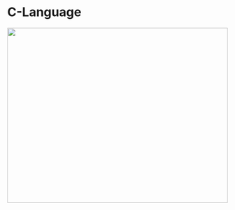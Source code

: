 # C-Language

<img src="https://www.technotification.com/wp-content/uploads/2018/08/is-c-programming-still-worth-learning.png"  width="100%" height="400">
